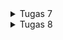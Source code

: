 <details>
<summary> 
Tugas 7
</summary>

<br>

# Tugas 7 PBP 2023
## A. Implementasi _Checklist_
### Pembuatan Proyek Program Flutter
1. Saya membuat direktori proyek baru dengan,
    ```
    flutter create <nama_aplikasi>
    ```

2. Setelah itu saya melakukan pengecekan untuk memastikan program Flutter dapat berjalan dengan,
    ```
    flutter config --enable-web
    flutter run -d chrome
    ```

3. Selanjutnya saya melakukan inisialisasi ke GitHub,
    ```
    git init
    git add .
    git commit -m "initialize"
    git branch -M main
    git remote add origin <tautan_repositori_GitHub>
    git push -u origin main
    ```

### Pembuatan Tiga Tombol Sederhana
1. Saya membuat `class` yang berisikan komponen tombol,
    ```
    class MyItem {
        final String name;
        final IconData icon;

        MyItem(this.name, this.icon);
    }
    ```

2. Setelah itu saya menambahkan informasi mengenai tombol-tombol yang akan dibuat,
    ```
    final List<MyItem> items = [
        MyItem("Lihat Produk", Icons.checklist),
        MyItem("Tambah Produk", Icons.add_shopping_cart),
        MyItem("Logout", Icons.logout),
    ];
    ```

3. Selanjutnya saya menambahkan kode berikut di dalam `children: <Widget>`,
    ```
    GridView.count(
                // Container untuk tombol.
                primary: true,
                padding: const EdgeInsets.all(20),
                crossAxisSpacing: 10,
                mainAxisSpacing: 10,
                crossAxisCount: 3,
                shrinkWrap: true,
                children: items.map((MyItem item) {
                  // Iterasi untuk setiap item
                  return ItemCard(item);
                }).toList(),
              ),
    ```

### Pembuatan `Snackbar`
1. Saya menambahkan kode berikut pada bagian `Widget build` di dalam `return Material()`,
    ```
        child: InkWell(
            // Area responsive terhadap sentuhan
            onTap: () {
                // Memunculkan SnackBar ketika diklik
                ScaffoldMessenger.of(context)
                    ..hideCurrentSnackBar()
                    ..showSnackBar(SnackBar(
                        content: Text("Kamu telah menekan tombol ${item.name}!")));
            },
        ),

    ```

## B. Pertanyaan
#### Perbedaan _Stateless_ dan _Stateful Widget_
_Stateless widget_ merupakan _widget_ statis yang berarti _widget_ tersebut tidak berubah atau dapat dikatakan tidak akan ada perubahan tampilan pada _output_ jika proses pengeluaran _output_ tidak dihentikan dan kode _output_ tidak dimodifikasi. Sementara itu, _stateful widget_ merupakan _widget_ dinamis yang dapat merubah tampilannya sesuai respons dari _events_ yang dipicu baik dari interaksi _user_ maupun adanya variabel atau nilai baru yang didapat.

#### _Widgets_
| No. | Widget | Fungsi |
|:--- |:---:|:---:|
| 1. |`Scaffold`|Mengimplementasi desain dasar material sebagai struktur awal tata letak visual|
| 2. |`AppBar`|Kontainer yang menampilkan konten beserta fiturnya pada bagian atas|
| 3. | `Text`|Menampilkan teks|
| 4. | `Column`|Menampilkan _children_ secara vertikal| 
| 5. | `SingleChildScrollView`|_Widget wrapper_ yang dapat dilakukan _scroll_|
| 6. | `Icon`|Material untuk menampilkan ikon tertentu|
| 7. | `Padding`|_Widget_ untuk mengatur posisi bagian dalam dari _children_-nya|
| 8. | `GridView`|Menampilkan _list_ komponen dalam bentuk _array_ secara horizontal atau vertikal|
| 9. | `Container`|Sebagai kontainer untuk beberapa komponen yang memiliki ciri yang serupa|
| 10.| `Center`|Pengaturan posisi di tengah dengan _child_-nya sendiri|
| 11.| `Theme`|Pengaturan awal untuk tema aplikasi|

## C. Bonus
Saya menambahkan atribut `color` untuk setiap tombol sehingga apabila tombol telah diiterasi, tombol akan memiliki warnanya masing-masing.

1. Penambahan atribut `color`
    ```
    class Feature {
        final String name;
        final IconData icon;
        final MaterialColor color;

        Feature(this.name, this.icon, this.color);
    }
    ```

2. Inisialisasi warna
    ```
    final List<Feature> items = [
        Feature("Lihat Item", Icons.checklist, Colors.blue),
        Feature("Tambah Item", Icons.add_shopping_cart, Colors.green),
        Feature("Logout", Icons.logout, Colors.red),
    ];
    ```

3. Pemanggilan warna
    ```
    class FeatureCard extends StatelessWidget {
        final Feature item;

        const FeatureCard(this.item, {super.key}); // Constructor

        @override
        Widget build(BuildContext context) {
            return Material(
            color: item.color,

            ...

            );
        }
    }
    ```
</details>

<details>
<summary> 
Tugas 8
</summary>

<br>

# Tugas 8 PBP 2023
## A. Implementasi _Checklist_
### Pembuatan Halaman Formulir
1. Saya membuat berkas baru pada direktori `lib` dengan nama `itemlist_form.dart` dan menambahkan kode berikut agar `ItemFormPage` dapat memiliki _state_ yang dinamis,

    ```
    class ItemFormPage extends StatefulWidget {
        const ItemFormPage({super.key});

        @override
        State<ItemFormPage> createState() => _ItemFormPageState();
    }
    ```

2. Setelah itu saya membuat `class` yang meng-_extends state_ `ItemFormPage`, 
    ```
    class _ItemFormPageState extends State<ItemFormPage> {
        final _formKey = GlobalKey<FormState>();
        String _name = "";
        int _amount = 0;
        String _description = "";

        ...
    }
    ```
    - `_formkey` berguna sebagai variabel yang berfungsi sebagai _handler form state_, validasi formulir, dan penyimpanan formulir.
    - `_name`, `_amount`, dan `_description` berfungsi sebagai variabel yang menyimpan input dari masing-masing _field_.

3. Selanjutnya saya membuat _widget_ `Scaffold` sebagai pondasi `ItemFormPage` di bawah inisialisasi variabel `_description`,

    ```
    ...
    @override
    Widget build(BuildContext context) {
        return Scaffold(
            appBar: AppBar(
                title: const Center(
                    child: Text(
                        'Item Form',
                    ),
                ),
                backgroundColor: Colors.indigo,
                foregroundColor: Colors.white,
            ),
            drawer: const LeftDrawer(),
            ...
        );
    }
    ```
    - `AppBar` berguna sebagai komponen bagian atas di suatu halaman atau _screen_.
    - `drawer` berguna untuk menambahkan _drawer_ sebagai navigasi aplikasi yang akan dibuat nantinya.

4. Setelah itu, saya membuat _widget_ `body` berupa `Form` tepat setelah `drawer` dengan kode berikut,

    ```
    body: Form(
        key: _formKey,
        child: SingleChildScrollView(
          child: Column(
            crossAxisAlignment: CrossAxisAlignment.start,
            children: [],
          ),
        ),
    ),
    ```
    - Atribut `key` akan berfungsi sebagai _handler_ dari _form state_, validasi _form_, dan penyimpanan _form_.
    - _Widget_ `SingleChildScrollView` berfungsi untuk membuat _child_ _widget_ di dalamnya agar dapat di-_scroll_.
    - `crossAxisAlignment` berguna untuk mengatur _alignment_ `children` dari `Column`.

5. Selanjutnya saya isi `children` dengan beberapa komponen yang akan ada di _form_,

    ```
    Padding(
        padding: const EdgeInsets.all(8.0),
        child: TextFormField(
            decoration: InputDecoration(
                hintText: "Item Name",
                labelText: "Item Name",
                border: OutlineInputBorder(
                    borderRadius: BorderRadius.circular(5.0),
                ),
            ),
            onChanged: (String? value) {
                setState(() {
                    _name = value!;
                });
            },
            validator: (String? value) {
                if (value == null || value.isEmpty) {
                    return "Name cannot be empty!";
                }
                return null;
            },
        ),
    ),

    // ... Komponen `Padding` lainnya ...

    Align(
        alignment: Alignment.bottomCenter,
        child: Padding(
            padding: const EdgeInsets.all(8.0),
            child: ElevatedButton(
                style: ButtonStyle(
                    backgroundColor: MaterialStateProperty.all(Colors.indigo),
                ),
                onPressed: () {
                    if (_formKey.currentState!.validate()) {
                        // ... Kode untuk memunculkan notifikasi ...
                        _formKey.currentState!.reset();
                    }
                },
                child: const Text(
                    "Save",
                    style: TextStyle(color: Colors.white),
                ),
            ),
        ),
    ),
    ```
    - Kode untuk memunculkan notifikasi dapat dilihat pada bagian [ini](#pembuatan-notifikasi-penambahan-barang)
    - `padding` berguna sebagai pengatur jarak komponen dari sisi dalam.
    - `TextFormField` kolom untuk melakukan _input_ formulir.
    - `onChanged` akan dijalankan setiap ada perubahan isi `TextFormField`.
    - `validator` berguna sebagai validasi isi `TextFormField` dan mengembalikan `String` jika terdapat _error_.
    - `?` menandakan variabel boleh berisi `String` atau `null`.
    - `!` menandakan variabel tersebut dijamin tidak akan berisi `null`.


### Pembuatan Akses ke Halaman Formulir
1. Pada berkas `menu.dart`, khususnya di bagian fungsi `onTap`, saya menambahkan kode berikut,

    ```
    ...

    if (item.name == "Add Item") {
        Navigator.push(
            context,
            MaterialPageRoute(
                builder: (context) => ItemFormPage(),
            ));
    }

    ...
    ```
    > _Widget_ `Navigator` berguna untuk melakukan perpindahan halaman pada aplikasi. 

### Pembuatan Notifikasi Penambahan Barang
1. Berikut kode untuk membuat notifikasi bahwa barang berhasil disimpan,

    ```
    showDialog(
        context: context,
        builder: (context) {
            return AlertDialog(
                title: const Text('Item saved'),
                content: SingleChildScrollView(
                    child: Column(
                        crossAxisAlignment: CrossAxisAlignment.start,
                        children: [
                            Text('Name: $_name'),
                            Text('Amount: $_amount'),
                            Text('Description: $_description'),
                        ],
                    ),
                ),
                actions: [
                    TextButton(
                        child: const Text('OK'),
                        onPressed: () {
                            Navigator.pop(context);
                            Item currItem =
                                Item(_name, _amount, _description);
                            itemList.add(currItem);
                        },
                    ),
                ],
            );
        },
    );
    ```
    > `showDialog` memunculkan notifikasi seperti _pop up message_ jika penambahan menggunakan formulir berhasil.

### Pembuatan _Drawer_ Aplikasi
1. Pertama, saya membuat `DrawerHeader` sebagai komponen atas _drawer_,

    ```
    class LeftDrawer extends StatelessWidget {
    const LeftDrawer({super.key});

        @override
        Widget build(BuildContext context) {
            return Drawer(
                child: ListView(
                    children: [
                        const DrawerHeader(
                            decoration: BoxDecoration(
                            color: Colors.indigo,
                            ),
                            child: Column(
                                children: [
                                    Text(
                                        'My Inventory',
                                        textAlign: TextAlign.center,
                                        style: TextStyle(
                                            fontSize: 30,
                                            fontWeight: FontWeight.bold,
                                            color: Colors.white,
                                        ),
                                    ),
                                    Padding(padding: EdgeInsets.all(10)),
                                    Text(
                                        "Note all of your items here!",
                                        textAlign: TextAlign.center,
                                        style: TextStyle(
                                            fontSize: 15,
                                            fontWeight: FontWeight.normal,
                                            color: Colors.white,
                                        ),
                                    ),
                                ],
                            ),
                        ),
                        // bagian routing ke halaman lain
                    ],
                ),
            );
        }
    }
    ```

2. Kedua, saya membuat 'bagian routing ke halaman lain' dengan beberapa komponen `ListTile` sebagai kumpulan akses halaman pada aplikasi,

    ```
    ...

    ListTile(
        leading: const Icon(Icons.home_outlined),
        title: const Text('Home'),
        // Bagian redirection ke MyHomePage
        onTap: () {
            Navigator.pushReplacement(
                context,
                MaterialPageRoute(
                    builder: (context) => MyHomePage(),
                ));
        },
    ),

    // ... Komponen `ListTile` lainnya ...
    ```


## B. Pertanyaan
#### Perbedaan `Navigator.push()` dan `Navigator.pushReplacement()`
Perbedaan kedua _method_ tersebut terletak pada apa yang dilakukan kepada _route_ yang berada pada atas _stack_. `Navigator.push()` akan menambahkan _route_ baru diatas _route_ yang sudah ada pada atas _stack_. Sementara itu, `Navigator.pushReplacement()` menggantikan _route_ yang sudah ada pada atas _stack_ dengan _route_ baru tersebut.

<br>

Metode `Navigator.push()` digunakan jika kita ingin membiarkan pengguna kembali ke layar sebelumnya dengan menekan tombol _back_ di perangkat. Misalnya, ketika kita ingin menunjukkan halaman detail dan memberi pengguna kemampuan untuk kembali ke halaman utama. Sementara itu, metode `Navigator.pushReplacement()` digunakan jika kita ingin menggantikan layar saat ini dengan layar baru dan tidak ingin pengguna dapat kembali ke layar sebelumnya. Misalnya, setelah pengguna melakukan _login_.

#### Macam-Macam _Layout Widget_ pada Flutter
| Nama _Widget_| Konteks Penggunaan|
|:---|:---|
|`Container`| Mengatur konten dalam kotak, menetapkan dekorasi, margin, padding, dan _constraints_. `Container` digunakan sebagai wadah umum untuk _widget_ lainnya.|
|`Row` dan `Column`| Mengatur _widget_ secara horizontal (`Row`) atau vertikal (`Column`). _Widget_ ini berguna untuk menyusun _widget_ secara berurutan.|
|`ListView`| Menampilkan daftar _widget_ dalam bentuk _list_. _Widget_ ini Mendukung daftar yang panjang atau tak terbatas.|
|`Expanded`| Memperluas (`Expanded`) atau menyesuaikan (`Flexible`) ruang yang tersedia dalam _widget parent_, digunakan dalam `Row` atau `Column`.|
|`Stack` dan `Positioned`| Menumpuk _widget_ di atas satu sama lain sehingga dapat memberikan kontrol penempatan _widget_.  |
|`SizedBox`| Menetapkan dimensi tetap pada _widget_, memberikan jarak atau spasi di antara _widget_.|
|`Card`| Menampilkan konten dalam kartu, cocok untuk menampilkan informasi yang spesifik dan rinci.|
|`GridView`| Menyusun _widget_ dalam bentuk _grid_, mendukung penempatan _widget_ dalam baris dan kolom.|
|`Wrap`| Menyusun _widget_ dalam baris atau kolom, membalikkan baris jika perlu. _Widget_ ini Berguna untuk mengelola ukuran _widget_ yang bervariasi.|

#### Elemen Input pada Formulir
Elemen input yang saya gunakan dalam tugas kali ini adalah `name` sebagai nama barang dengan tipe `String`, `amount` sebagai jumlah barang yang ada dengan tipe `Integer`, dan `description` sebagai deskripsi rinci dari barang dengan tipe `String`. Saya memilih ketiga elemen tersebut karena elemen-elemen tersebut merupakan `field` dasar yang dapat mencakup informasi-informasi pokok dari setiap barang sehingga cukup mudah dan fleksibel dalam pengembangannya. 

#### Penerapan _Clean Architecture_ pada Aplikasi Flutter
_Clean Architecture_ merupakan salah satu pendekatan dalam pengembangan aplikasi dengan melakukan pemisahan komponen dengan kriteria atau tugas-tugas tertentu untuk membuat struktur yang teratur dan mudah baik dalam pengelolaan maupun pengujian. Dalam tugas Flutter kali ini, saya menerapkan _clean architecture_ yang sederhana agar struktur aplikasi dapat terorganisir dengan baik.

<br>

|_File_|Penggunaan|Lokasi|
|:---:|:---:|:---:|
|`left_drawer.dart`, `feature_card.dart`|Berisi _widgets_ untuk mengakses halaman lain dalam aplikasi|`package:bmo_inventory/widgets/`|
|`item_page.dart`, `itemlist_form.dart`, `menu.dart`|_Pages_ dalam aplikasi yang dapat diakses oleh pengguna|`package:bmo_inventory/screens/`|
|`main.dart`|Berisi fungsi untuk menjalankan program keseluruhan|`package:bmo_inventory/`|

## C. Bonus
- [x] Membuat `class` model `Item` untuk meyimpan data _input form_.
- [x] Membuat halaman baru, yaitu `item_page.dart` yang akan menampilkan seluruh daftar barang yang sudah berhasil ditambahkan.
- [x] Membuat tombol baru pada _drawer_ dan _homepage_ yang akan mengarahkan pengguna untuk mengakses halaman Item List.

</details>
